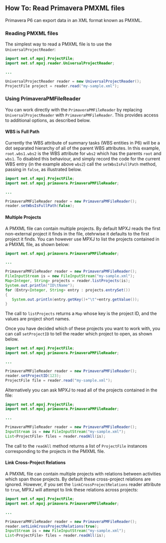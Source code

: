 ## How To: Read Primavera PMXML files
Primavera P6 can export data in an XML format known as PMXML.

### Reading PMXML files
The simplest way to read a PMXML file is to use the `UniversalProjectReader`:

```java
import net.sf.mpxj.ProjectFile;
import net.sf.mpxj.reader.UniversalProjectReader;

...

UniversalProjectReader reader = new UniversalProjectReader();
ProjectFile project = reader.read("my-sample.xml");
```

### Using PrimaveraPMFileReader
You can work directly with the `PrimaveraPMFileReader` by replacing `UniversalProjectReader` with `PrimaveraPMFileReader`.
This provides access to additional options, as described below.

#### WBS is Full Path
Currently the WBS attribute of summary tasks (WBS entities in P6) will be a dot
separated hierarchy of all of the parent WBS attributes.
In this example, `root.wbs1.wbs2` is the WBS attribute for `wbs2` which has
the parents `root` and `wbs1`. To disabled this behaviour, and simply record
the code for the current WBS entry (in the example above `wbs2`) call the
`setWbsIsFullPath` method, passing in `false`, as illustrated below.  


```java
import net.sf.mpxj.ProjectFile;
import net.sf.mpxj.primavera.PrimaveraPMFileReader;

...

PrimaveraPMFileReader reader = new PrimaveraPMFileReader();
reader.setWbsIsFullPath(false);
```

#### Multiple Projects
A PMXML file can contain multiple projects. By default MPXJ reads the first non-external project
it finds in the file, otehrwise it defaults to the first project it finds.
You can however use MPXJ to list the projects contained in
a PMXML file, as shown below:

```java
import net.sf.mpxj.primavera.PrimaveraPMFileReader;

...

PrimaveraPMFileReader reader = new PrimaveraPMFileReader();
FileInputStream is = new FileInputStream("my-sample.xml");
Map<Integer, String> projects = reader.listProjects(is);
System.out.println("ID\tName");
for (Entry<Integer, String> entry : projects.entrySet())
{
   System.out.println(entry.getKey()+"\t"+entry.getValue());
}
```
The call to `listProjects` returns a `Map` whose key is the project ID,
and the values are project short names.

Once you have decided which of these projects you want to work with, you can
call `setProjectID` to tell the reader which project to open, as shown below.

```java
import net.sf.mpxj.ProjectFile;
import net.sf.mpxj.primavera.PrimaveraPMFileReader;

...

PrimaveraPMFileReader reader = new PrimaveraPMFileReader();
reader.setProjectID(123);
ProjectFile file = reader.read("my-sample.xml");
```

Alternatively you can ask MPXJ to read all of the projects contained in the file:

```java
import net.sf.mpxj.ProjectFile;
import net.sf.mpxj.primavera.PrimaveraPMFileReader;

...

PrimaveraPMFileReader reader = new PrimaveraPMFileReader();
InputStream is = new FileInputStream("my-sample.xml");
List<ProjectFile> files = reader.readAll(is);
```

The call to the `readAll` method returns a list of `ProjectFile` instances corresponding
to the projects in the PMXML file.

#### Link Cross-Project Relations
A PMXML file can contain multiple projects with relations between activities which span
those projects. By default these cross-project relations are ignored. However, if you set the
`linkCrossProjectRelations` reader attribute to `true`, MPXJ will attempt to
link these relations across projects: 

```java
import net.sf.mpxj.ProjectFile;
import net.sf.mpxj.primavera.PrimaveraPMFileReader;

...

PrimaveraPMFileReader reader = new PrimaveraPMFileReader();
reader.setLinkCrossProjectRelations(true);
InputStream is = new FileInputStream("my-sample.xml");
List<ProjectFile> files = reader.readAll(is);
```
